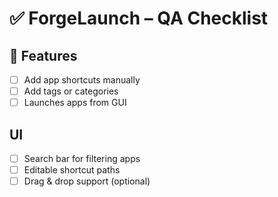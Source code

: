 # ✅ ForgeLaunch – QA Checklist

## 🧠 Features
- [ ] Add app shortcuts manually
- [ ] Add tags or categories
- [ ] Launches apps from GUI

## UI
- [ ] Search bar for filtering apps
- [ ] Editable shortcut paths
- [ ] Drag & drop support (optional)
